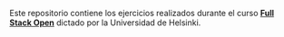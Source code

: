 Este repositorio contiene los ejercicios realizados durante el curso **[Full Stack Open](https://fullstackopen.com/es/)** dictado por la Universidad de Helsinki.